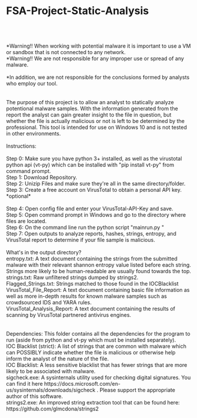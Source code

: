 # FSA-Project-Static-Analysis
<br />
<br />
<br />
*Warning!! When working with potential malware it is important to use a VM or sandbox that is not connected to any network.<br /> 
*Warning!! We are not responsible for any improper use or spread of any malware.<br /><br />
*In addition, we are not responsible for the conclusions formed by analysts who employ our tool.<br />
<br />
<br />
The purpose of this project is to allow an analyst to statically analyze potentional malware samples. With the information generated from the report the analyst can gain greater insight to the file in question, but whether the file is actually malicious or not is left to be determined by the professional. This tool is intended for use on Windows 10 and is not tested in other environments.<br />
<br />
Instructions:<br />
<br />
Step 0: Make sure you have python 3+ installed, as well as the virustotal python api (vt-py) which can be installed with "pip install vt-py" from command prompt.<br />
Step 1: Download Repository.<br />
Step 2: Unizip Files and make sure they're all in the same directory/folder.<br />
Step 3: Create a free account on VirusTotal to obtain a personal API key. *optional*<br /><br />
Step 4: Open config file and enter your VirusTotal-API-Key and save.<br />
Step 5: Open command prompt in Windows and go to the directory where files are located.<br />
Step 6: On the command line run the python script "mainrun.py <sample.ext>"<br />
Step 7: Open outputs to analyze reports, hashes, strings, entropy, and VirusTotal report to determine if your file sample is malicious.<br /> 
<br />
What's in the output directory?<br />
entropy.txt: A text document containing the strings from the submitted malware with their relevant shannon entropy value listed before each string. Strings more likely to be human-readable are usually found towards the top.<br />
strings.txt: Raw unfiltered strings dumped by strings2.<br />
Flagged_Strings.txt: Strings matched to those found in the IOCBlacklist<br />
VirusTotal_File_Report: A text document containing basic file information as well as more in-depth results for known malware samples such as crowdsourced IDS and YARA rules.<br />
VirusTotal_Analysis_Report: A text document containing the results of scanning by VirusTotal partnered antivirus engines.<br />
<br />
<br />
Dependencies: This folder contains all the dependencies for the program to run (aside from python and vt-py which must be installed separately).<br />
IOC Blacklist (strict): A list of strings that are common with malware which can POSSIBLY indicate whether the file is malicious or otherwise help inform the analyst of the nature of the file.<br />
IOC Blacklist: A less sensitive blacklist that has fewer strings that are more likely to be associated with malware.<br />
sigcheck.exe: A sysinternals utility used for checking digital signatures. You can find it here https://docs.microsoft.com/en-us/sysinternals/downloads/sigcheck . Please support the appropriate author of this software.<br />
strings2.exe: An improved string extraction tool that can be found here: https://github.com/glmcdona/strings2 <br />

